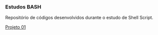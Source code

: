 ### Estudos BASH


Repositório de códigos desenvolvidos durante o estudo de Shell Script.

[Projeto 01](./Pojeto01)


